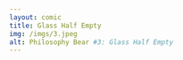 ```yaml
---
layout: comic
title: Glass Half Empty
img: /imgs/3.jpeg
alt: Philosophy Bear #3: Glass Half Empty
---
```


